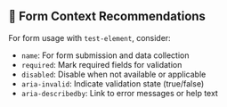 ## 📝 Form Context Recommendations

For form usage with `test-element`, consider:
- `name`: For form submission and data collection
- `required`: Mark required fields for validation
- `disabled`: Disable when not available or applicable
- `aria-invalid`: Indicate validation state (true/false)
- `aria-describedby`: Link to error messages or help text

